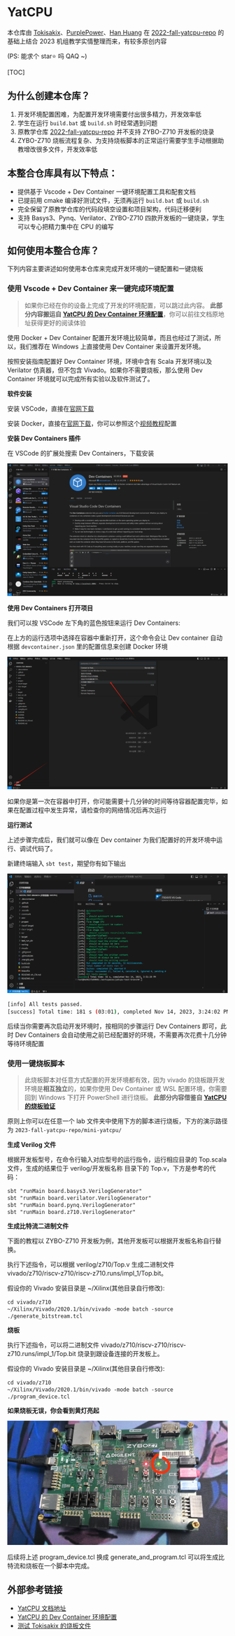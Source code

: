 # YatCPU

本仓库由 [Tokisakix](https://github.com/Tokisakix)、[PurplePower](https://github.com/PurplePower)、[Han Huang](https://github.com/HHTheBest) 在 [2022-fall-yatcpu-repo](https://github.com/hrpccs/2022-fall-yatcpu-repo) 的基础上结合 2023 机组教学实情整理而来，有较多原创内容

(PS: 能求个 star⭐ 吗 QAQ ~)

[TOC]

## 为什么创建本仓库？

1.  开发环境配置困难，为配置开发环境需要付出很多精力，开发效率低
2.  学生在运行 <code>build.bat</code> 或 <code>build.sh</code> 时经常遇到问题
3.  原教学仓库 [2022-fall-yatcpu-repo](https://github.com/hrpccs/2022-fall-yatcpu-repo) 并不支持 ZYBO-Z710 开发板的烧录
4.  ZYBO-Z710 烧板流程复杂、为支持烧板脚本的正常运行需要学生手动根据助教增改很多文件，开发效率低

## 本整合仓库具有以下特点：

- 提供基于 Vscode + Dev Container 一键环境配置工具和配套文档
- 已提前用 cmake 编译好测试文件，无须再运行 <code>build.bat</code> 或 <code>build.sh</code>
- 完全保留了原教学仓库的代码段填空设置和项目架构，代码迁移便利
- 支持 Basys3、Pynq、Verilator、ZYBO-Z710 四款开发板的一键烧录，学生可以专心把精力集中在 CPU 的编写

## 如何使用本整合仓库？

下列内容主要讲述如何使用本仓库来完成开发环境的一键配置和一键烧板

### 使用 Vscode + Dev Container 来一键完成环境配置

> 如果你已经在你的设备上完成了开发的环境配置，可以跳过此内容。
> **此部分内容搬运自 [YatCPU 的 Dev Container 环境配置](http://tokisakix.cn/2023/11/14/%5BDocker%5D%20YatCPU%20%E7%9A%84%20Dev%20container%20%E7%8E%AF%E5%A2%83%E9%85%8D%E7%BD%AE/)**，你可以前往文档原地址获得更好的阅读体验

使用 Docker + Dev Container 配置开发环境比较简单，而且也经过了测试，所以，我们推荐在 Windows 上直接使用 Dev Container 来设置开发环境。

按照安装指南配置好 Dev Container 环境，环境中含有 Scala 开发环境以及 Verilator 仿真器，但不包含 Vivado。如果你不需要烧板，那么使用 Dev Container 环境就可以完成所有实验以及软件测试了。

**软件安装**

安装 VSCode，直接在[官网下载](https://code.visualstudio.com/)

安装 Docker，直接在[官网下载](https://www.docker.com/)，你可以参照这个[视频教程](https://docker.easydoc.net/doc/81170005/cCewZWoN/lTKfePfP)配置

**安装 Dev Containers 插件**

在 VSCode 的扩展处搜索 Dev Containers，下载安装

![image](asset/devcontainer1.png)

**使用 Dev Containers 打开项目**

我们可以按 VSCode 左下角的蓝色按钮来运行 Dev Containers:

在上方的运行选项中选择在容器中重新打开，这个命令会让 Dev container 自动根据 <code>devcontainer.json</code> 里的配置信息来创建 Docker 环境

![image](asset/devcontainer2.png)

如果你是第一次在容器中打开，你可能需要十几分钟的时间等待容器配置完毕，如果在配置过程中发生异常，请检查你的网络情况后再次运行

**运行测试**

上述步骤完成后，我们就可以像在 Dev container 为我们配置好的开发环境中运行、调试代码了。

新建终端输入 <code>sbt test</code>，期望你有如下输出

![image](asset/devcontainer3.png)

```bash
[info] All tests passed.
[success] Total time: 181 s (03:01), completed Nov 14, 2023, 3:24:02 PM
```

后续当你需要再次启动开发环境时，按相同的步骤运行 Dev Containers 即可，此时 Dev Containers 会自动使用之前已经配置好的环境，不需要再次花费十几分钟等待环境配置

### 使用一键烧板脚本

> 此烧板脚本对任意方式配置的开发环境都有效，因为 vivado 的烧板跟开发环境是**相互独立**的，如果你使用 Dev Container 或 WSL 配置环境，你需要回到 Windows 下打开 PowerShell 进行烧板。
> **此部分内容借鉴自 [YatCPU 的烧板验证](https://yatcpu.sysu.tech/getting-started/program-device/)**

原则上你可以在任意一个 lab 文件夹中使用下方的脚本进行烧板，下方的演示路径为 <code>2023-fall-yatcpu-repo/mini-yatcpu/</code>

**生成 Verilog 文件**

根据开发板型号，在命令行输入对应型号的运行指令，运行相应目录的 Top.scala 文件，生成的结果位于 verilog/开发板名称 目录下的 Top.v，下方是参考的代码：

```
sbt "runMain board.basys3.VerilogGenerator"
sbt "runMain board.verilator.VerilogGenerator"
sbt "runMain board.pynq.VerilogGenerator"
sbt "runMain board.z710.VerilogGenerator"
```

**生成比特流二进制文件**

下面的教程以 ZYBO-Z710 开发板为例，其他开发板可以根据开发板名称自行替换。

执行下述指令，可以根据 verilog/z710/Top.v 生成二进制文件 vivado/z710/riscv-z710/riscv-z710.runs/impl_1/Top.bit。

假设你的 Vivado 安装目录是 ~/Xilinx(其他目录自行修改):

```
cd vivado/z710
~/Xilinx/Vivado/2020.1/bin/vivado -mode batch -source ./generate_bitstream.tcl
```

**烧板**

执行下述指令，可以将二进制文件 vivado/z710/riscv-z710/riscv-z710.runs/impl_1/Top.bit 烧录到跟设备连接的开发板上。

假设你的 Vivado 安装目录是 ~/Xilinx(其他目录自行修改):

```
cd vivado/z710
~/Xilinx/Vivado/2020.1/bin/vivado -mode batch -source ./program_device.tcl
```

**如果烧板无误，你会看到黄灯亮起**

![image](asset/z710.jpg)

后续将上述 program_device.tcl 换成 generate_and_program.tcl 可以将生成比特流和烧板在一个脚本中完成。

## 外部参考链接
- [YatCPU 文档地址](https://yatcpu.sysu.tech)
- [YatCPU 的 Dev Container 环境配置](http://tokisakix.cn/2023/11/14/%5BDocker%5D%20YatCPU%20%E7%9A%84%20Dev%20container%20%E7%8E%AF%E5%A2%83%E9%85%8D%E7%BD%AE/)
- [测试 Tokisakix 的烧板文件](https://blog.skyw.cc/archives/258.html)